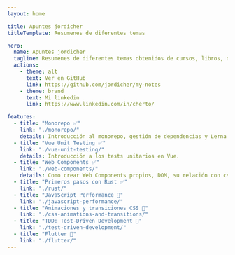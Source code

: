 ```yaml
---
layout: home

title: Apuntes jordicher
titleTemplate: Resumenes de diferentes temas

hero:
  name: Apuntes jordicher
  tagline: Resumenes de diferentes temas obtenidos de cursos, libros, documentación...
  actions:
    - theme: alt
      text: Ver en GitHub
      link: https://github.com/jordicher/my-notes
    - theme: brand
      text: Mi linkedin
      link: https://www.linkedin.com/in/cherto/

features:
  - title: "Monorepo ✅"
    link: "./monorepo/"
    details: Introducción al monorepo, gestión de dependencias y Lerna.
  - title: "Vue Unit Testing ✅"
    link: "./vue-unit-testing/"
    details: Introducción a los tests unitarios en Vue.
  - title: "Web Components ✅"
    link: "./web-components/"
    details: Como crear Web Components propios, DOM, su relación con css y js y múltiples ejemplos.
  - title: "Primeros pasos con Rust ✅"
    link: "./rust/"
  - title: "JavaScript Performance 🚧"
    link: "./javascript-performance/"
  - title: "Animaciones y transiciones CSS 🚧"
    link: "./css-animations-and-transitions/"
  - title: "TDD: Test-Driven Development 🚧"
    link: "./test-driven-development/"
  - title: "Flutter 🚧"
    link: "./flutter/"
---
```

